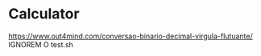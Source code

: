 # Calculator
https://www.out4mind.com/conversao-binario-decimal-virgula-flutuante/
IGNOREM O test.sh 
